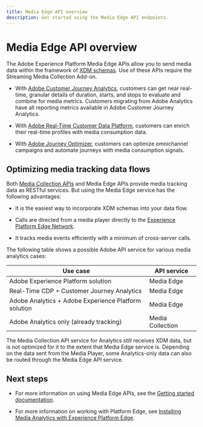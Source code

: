 ```yaml
---
title: Media Edge API overview
description: Get started using the Media Edge API endpoints.
---
```

# Media Edge API overview

The Adobe Experience Platform Media Edge APIs allow you to send media data within the framework of [XDM schemas](https://experienceleague.adobe.com/docs/experience-platform/xdm/home.html). Use of these APIs require the Streaming Media Collection Add-on.

* With [Adobe Customer Journey Analytics](https://experienceleague.adobe.com/docs/analytics-platform/using/cja-overview/cja-overview.html), customers can get near real-time, granular details of duration, starts, and stops to evaluate and combine for media metrics. Customers migrating from Adobe Analytics have all reporting metrics available in Adobe Customer Journey Analytics.

* With [Adobe Real-Time Customer Data Platform](https://experienceleague.adobe.com/docs/experience-platform/rtcdp/overview.html), customers can enrich their real-time profiles with media consumption data.

* With [Adobe Journey Optimizer](https://experienceleague.adobe.com/docs/journey-optimizer/using/get-started/get-started.html), customers can optimize omnichannel campaigns and automate journeys with media consumption signals.

## Optimizing media tracking data flows

Both [Media Collection APIs](https://experienceleague.adobe.com/docs/media-analytics/using/implementation/streaming-media-apis/mc-api-overview.html#media-tracking-data-flows) and Media Edge APIs provide media tracking data as RESTful services. But using the Media Edge service has the following advantages:

* It is the easiest way to incorporate XDM schemas into your data flow. 

* Calls are directed from a media player directly to the [Experience Platform Edge Network](https://experienceleague.adobe.com/docs/experience-platform/edge-network-server-api/overview.html).

* It tracks media events efficiently with a minimum of cross-server calls. 

The following table shows a possible Adobe API service for various media analytics cases:

| Use case | API service |
| -------- | ----------- |
| Adobe Experience Platform solution | Media Edge |
| Real-Time CDP + Customer Journey Analytics | Media Edge |
| Adobe Analytics + Adobe Experience Platform solution | Media Edge |
| Adobe Analytics only (already tracking) | Media Collection |

The Media Collection API service for Analytics still receives XDM data, but is not optimized for it to the extent that Media Edge service is. Depending on the data sent from the Media Player, some Analytics-only data can also be routed through the Media Edge API service. 

## Next steps

* For more information on using Media Edge APIs, see the [Getting started documentation](getting-started.md). 

* For more information on working with Platform Edge, see [Installing Media Analytics with Experience Platform Edge](https://experienceleague.adobe.com/docs/media-analytics/using/implementation/implementation-edge.html).